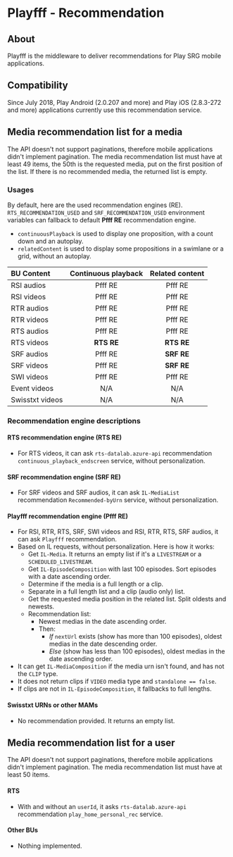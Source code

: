 Playfff - Recommendation
=============

## About

Playfff is the middleware to deliver recommendations for Play SRG mobile applications.

## Compatibility

Since July 2018, Play Android (2.0.207 and more) and Play iOS (2.8.3-272 and more) applications currently use this recommendation service.

## Media recommendation list for a media

The API doesn't not support paginations, therefore mobile applications didn't implement pagination. The media recommendation list must have at least 49 items, the 50th is the requested media, put on the first position of the list. If there is no recommended media, the returned list is empty.

### Usages

By default, here are the used recommendation engines (RE). `RTS_RECOMMENDATION_USED` and `SRF_RECOMMENDATION_USED` environment variables can fallback to default **Pfff RE** recommendation engine.

- `continuousPlayback` is used to display one proposition, with a count down and an autoplay.
- `relatedContent` is used to display some propositions in a swimlane or a grid, without an autoplay.

| BU Content | Continuous playback | Related content |
| :--- | :---: | :---: |
| RSI audios | Pfff RE | Pfff RE |
| RSI videos | Pfff RE | Pfff RE |
| RTR audios | Pfff RE | Pfff RE |
| RTR videos | Pfff RE | Pfff RE |
| RTS audios | Pfff RE | Pfff RE |
| RTS videos | **RTS RE** | **RTS RE** |
| SRF audios | Pfff RE | **SRF RE** |
| SRF videos | Pfff RE | **SRF RE** |
| SWI videos | Pfff RE | Pfff RE |
| Event videos | N/A | N/A |
| Swisstxt videos | N/A | N/A |

### Recommendation engine descriptions

#### RTS recommendation engine (RTS RE)

- For RTS videos, it can ask `rts-datalab.azure-api` recommendation `continuous_playback_endscreen` service, without personalization.

#### SRF recommendation engine (SRF RE)

- For SRF videos and SRF audios, it can ask `IL-MediaList` recommendation `Recommended-byUrn` service, without personalization.

#### Playfff recommendation engine (Pfff RE)

- For RSI, RTR, RTS, SRF, SWI videos and RSI, RTR, RTS, SRF audios, it can ask `Playfff` recommendation.
- Based on IL requests, without personalization. Here is how it works:
	- Get `IL-Media`. It returns an empty list if it's a `LIVESTREAM` or a `SCHEDULED_LIVESTREAM`.
	- Get `IL-EpisodeComposition` with last 100 episodes. Sort episodes with a date ascending order.
	- Determine if the media is a full length or a clip.
	- Separate in a full length list and a clip (audio only) list.
	- Get the requested media position in the related list. Split oldests and newests.
	- Recommendation list:
		- Newest medias in the date ascending order.
		- Then:
			- *If* `nextUrl` exists (show has more than 100 episodes), oldest medias in the date descending order.
			- *Else* (show has less than 100 episodes), oldest medias in the date ascending order.
- It can get `IL-MediaComposition` if the media urn isn't found, and has not the `CLIP` type.
- It does not return clips if `VIDEO` media type and `standalone == false`.
- If clips are not in `IL-EpisodeComposition`, it fallbacks to full lengths.

#### Swisstxt URNs or other MAMs

- No recommendation provided. It returns an empty list.

## Media recommendation list for a user

The API doesn't not support paginations, therefore mobile applications didn't implement pagination. The media recommendation list must have at least 50 items.

#### RTS

- With and without an `userId`, it asks `rts-datalab.azure-api` recommendation `play_home_personal_rec` service.

#### Other BUs

- Nothing implemented.
